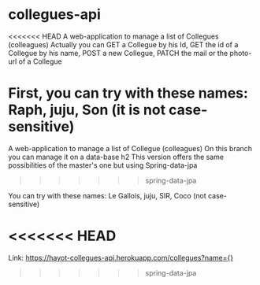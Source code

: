 # collegues-api
<<<<<<< HEAD
A web-application to manage a list of Collegues (colleagues)
Actually you can GET a Collegue by his Id, GET the id of a Collegue by his name, 
POST a new Collegue, 
PATCH the mail or the photo-url of a Collegue

First, you can try with these names: Raph, juju, Son (it is not case-sensitive)
=======
A web-application to manage a list of Collegue (colleagues)
On this branch you can manage it on a data-base h2
This version offers the same possibilities of the master's one but using Spring-data-jpa
>>>>>>> spring-data-jpa

You can try with these names: Le Gallois, juju, SIR, Coco (not case-sensitive)

<<<<<<< HEAD
=======
Link: https://hayot-collegues-api.herokuapp.com/collegues?name={}
>>>>>>> spring-data-jpa

